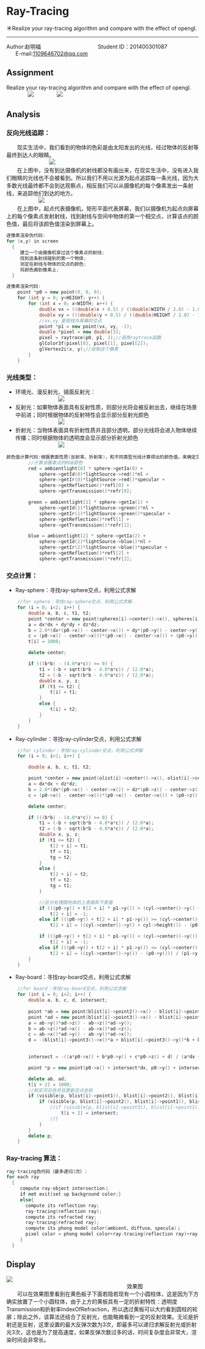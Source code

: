 # Ray-Tracing
:sunny:Realize your ray-tracing algorithm and compare with the effect of opengl.<br>
__________________________________________________________________________________________
Author:赵明福                                        Student ID：201400301087                            E-mail:1109646702@qq.com<br>
## Assignment
Realize your ray-tracing algorithm and compare with the effect of opengl.<br>
　　　　![](https://github.com/Chicharito999/ImageCache/raw/master/image/图片24.png) 
　　　　![](https://github.com/Chicharito999/ImageCache/raw/master/image/图片25.png)
## Analysis
### 反向光线追踪：
　　现实生活中，我们看到的物体的色彩是由太阳发出的光线，经过物体的反射等最终到达人的眼睛。<br>
　　　　　　　　![](https://github.com/Chicharito999/ImageCache/raw/master/image/图片57.png)<br>
　　在上图中，没有到达摄像机的射线都没有画出来，在现实生活中，没有进入我们眼睛的光线也不会被看到。所以我们不用以光源为起点追踪每一条光线，因为大多数光线最终都不会到达观察点，相反我们可以从摄像机的每个像素发出一条射线，来追踪他们到达的地方。<br>
　　　　　　![](https://github.com/Chicharito999/ImageCache/raw/master/image/图片58.png)<br> 
　　在上图中，起点代表摄像机，矩形平面代表屏幕，我们以摄像机为起点向屏幕上的每个像素点发射射线，找到射线与空间中物体的第一个相交点，计算该点的颜色值，最后将该颜色值渲染到屏幕上。<br>
```cpp
逐像素渲染伪代码:
for (x,y) in screen
  {
     建立一个由摄像机穿过这个像素点的射线;
     找到这条射线碰到的第一个物体;
     测定在射线与物体的交点的颜色;
     将颜色画到像素上;
  }
```  
```cpp
逐像素渲染代码:
	point *p0 = new point(0, 0, 0);
	for (int y = 0; y<HEIGHT; y++) {
		for (int x = 0; x<WIDTH; x++) {
			double vx = ((double)x + 0.5) / ((double)WIDTH / 2.0) - 1.0;
			double vy = (((double)y + 0.5) / ((double)HEIGHT / 2.0) - 1.0)*.899;
			//vx,vy 是视线与屏幕的交点
			point *p1 = new point(vx, vy, -1);
			double *pixel = new double[3];
			pixel = raytrace(p0, p1, 3);//调用raytrace函数
			glColor3f(pixel[0], pixel[1], pixel[2]);
			glVertex2i(x, y);//绘制这个像素
		}
	}
```    
### 光线类型：
* 环境光、漫反射光、镜面反射光：<br>
　　　　　　　　![](https://github.com/Chicharito999/ImageCache/raw/master/image/图片59.png)<br>
* 反射光：如果物体表面具有反射性质，则部分光将会被反射出去，继续在场景中前进；同时根据物体的反射特性会显示部分反射光颜色<br>
　　　　　　　　![](https://github.com/Chicharito999/ImageCache/raw/master/image/图片60.png)<br>
* 折射光：当物体表面具有折射性质并且部分透明，部分光线将会进入物体继续传播；同时根据物体的透明度会显示部分折射光颜色<br>
　　　　　　　　![](https://github.com/Chicharito999/ImageCache/raw/master/image/图片61.png)<br>
```cpp
颜色值计算代码:根据表面性质(反射率、折射率)，和不同类型光线计算得出的颜色值，来确定交点的颜色值，即当前像素点的颜色值。
		//计算该像素点的RGB颜色
		red = ambientlight[0] * sphere->getIa(0) +
			sphere->getId(0)*lightSource->red()*nl +
			sphere->getIr(0)*lightSource->red()*specular +
			sphere->getReflection()*refl[0] +
			sphere->getTransmission()*refr[0];

		green = ambientlight[1] * sphere->getIa(1) +
			sphere->getId(1)*lightSource->green()*nl +
			sphere->getIr(1)*lightSource->green()*specular +
			sphere->getReflection()*refl[1] +
			sphere->getTransmission()*refr[1];

		blue = ambientlight[2] * sphere->getIa(2) +
			sphere->getId(2)*lightSource->blue()*nl +
			sphere->getIr(2)*lightSource->blue()*specular +
			sphere->getReflection()*refl[2] +
			sphere->getTransmission()*refr[2];
```    
### 交点计算：
* Ray-sphere：寻找ray-sphere交点，利用公式求解<br> 
```cpp
	//for sphere：寻找ray-sphere交点，利用公式求解
	for (i = 0; i<2; i++) {
		double a, b, c, t1, t2;
		point *center = new point(spheres[i]->center()->x(), spheres[i]->center()->y(), spheres[i]->center()->z());
		a = dx*dx + dy*dy + dz*dz;
		b = 2.0*(dx*(p0->x() - center->x()) + dy*(p0->y() - center->y()) + dz*(p0->z() - center->z()));
		c = (p0->x() - center->x())*(p0->x() - center->x()) + (p0->y() - center->y())*(p0->y() - center->y()) + (p0->z() - center->z())*(p0->z() - center->z()) - (spheres[i]->radius())*(spheres[i]->radius());
		t[i] = 1000;

		delete center;

		if (((b*b) - (4.0*a*c)) >= 0) {
			t1 = (-b + sqrt(b*b - 4.0*a*c)) / (2.0*a);
			t2 = (-b - sqrt(b*b - 4.0*a*c)) / (2.0*a);
			double x, y, z;
			if (t1 <= t2) {
				t[i] = t1;
			}
			else {
				t[i] = t2;
			}
		}
	}
``` 
* Ray-cylinder：寻找ray-cylinder交点，利用公式求解<br> 
```cpp
	//for cylinder：寻找ray-cylinder交点，利用公式求解
	for (i = 0; i<1; i++) {

		double a, b, c, t1, t2;

		point *center = new point(olist[i]->center()->x(), olist[i]->center()->y(), olist[i]->center()->z());
		a = dx*dx + dz*dz;
		b = 2.0*(dx*(p0->x() - center->x()) + dz*(p0->z() - center->z()));
		c = (p0->x() - center->x())*(p0->x() - center->x()) + (p0->z() - center->z())*(p0->z() - center->z()) - (olist[i]->radius())*(olist[i]->radius());

		delete center;

		if (((b*b) - (4.0*a*c)) >= 0) {
			t1 = (-b + sqrt(b*b - 4.0*a*c)) / (2.0*a);
			t2 = (-b - sqrt(b*b - 4.0*a*c)) / (2.0*a);
			double x, y, z;
			if (t1 <= t2) {
				t[2 + i] = t1;
				tf = t1;
				tg = t2;
			}
			else {
				t[2 + i] = t2;
				tf = t2;
				tg = t1;
			}

			//区分处理圆柱体的上表面和下表面
			if (((p0->y() + t[2 + i] * p1->y()) > (cyl->center()->y() + cyl->height())) && (((p0->y() + tg*p1->y()) > (cyl->center()->y() + cyl->height()))))
				t[2 + i] = -1;
			else if (((p0->y() + t[2 + i] * p1->y()) >= (cyl->center()->y() + cyl->height())) && (((p0->y() + tg*p1->y()) <= (cyl->center()->y() + cyl->height()))))
				t[2 + i] = ((cyl->center()->y() + cyl->height()) - (p0->y())) / (p1->y());

			if (((p0->y() + t[2 + i] * p1->y()) < (cyl->center()->y())) && (((p0->y() + tg*p1->y()) < (cyl->center()->y()))))
				t[2 + i] = -1;
			else if (((p0->y() + t[2 + i] * p1->y()) <= (cyl->center()->y())) && (((p0->y() + tg*p1->y()) >= (cyl->center()->y()))))
				t[2 + i] = ((cyl->center()->y()) - (p0->y())) / (p1->y());
		}
	}
``` 
* Ray-board：寻找ray-board交点，利用公式求解<br> 
```cpp
	//for board：寻找ray-board交点，利用公式求解
	for (int i = 0; i<2; i++) {
		double a, b, c, d, intersect;
	
		point *ab = new point(blist[i]->point2()->x() - blist[i]->point1()->x(), blist[i]->point2()->y() - blist[i]->point1()->y(), blist[i]->point2()->z() - blist[i]->point1()->z());
		point *ad = new point(blist[i]->point3()->x() - blist[i]->point2()->x(), blist[i]->point3()->y() - blist[i]->point2()->y(), blist[i]->point3()->z() - blist[i]->point2()->z());
		a = ab->y()*ad->z() - ab->z()*ad->y();
		b = ab->z()*ad->x() - ab->x()*ad->z();
		c = ab->x()*ad->y() - ab->y()*ad->x();
		d = -(blist[i]->point3()->x()*a + blist[i]->point3()->y()*b + blist[i]->point3()->z()*c);

		
		intersect = -((a*p0->x() + b*p0->y() + c*p0->z() + d) / (a*dx + b*dy + c*dz));

		point *p = new point(p0->x() + intersect*dx, p0->y() + intersect*dy, p0->z() + intersect*dz);

		delete ab, ad;
		t[i + 2] = 1000;
		//核实可见性并且更新交点坐标
		if (visible(p, blist[i]->point1(), blist[i]->point2(), blist[i]->point3())) {
			if (visible(p, blist[i]->point2(), blist[i]->point1(), blist[i]->point3())) {
				//if (visible(p, blist[i]->point3(), blist[i]->point1(), blist[i]->point2())) {
					t[i + 2] = intersect;
				//}
			}
		}
		delete p;
	}
``` 
### Ray-tracing 算法：
```cpp
ray-tracing伪代码（最多递归3次）:
for each ray
  {
     compute ray-object intersection；
     if not exit{set up background color;}
     else{
       compute its reflection ray;
       ray-tracing(reflection ray);
       compute its refracted ray;
       ray-tracing(refracted ray);
       compute its phong model color(ambient、diffuse、specula)；
       pixel color = phong model color+ray-tracing(reflection ray)+ray-tracing(refracted ray);
     }    
  }

```  

## Display
![](https://github.com/Chicharito999/ImageCache/raw/master/image/图片62.png)<br>
                                    　　　　　　　　　　　　　效果图<br>
　　可以在效果图里看到在黄色板子下面若隐若现有一个小圆柱体，这是因为下方确实放置了一个小圆柱体，由于上方的黄板具有一定的折射特性：透明度Transmission和折射率IndexOfRefraction，所以透过黄板可以大约看到圆柱的轮廓；除此之外，该算法还结合了反射光，也能略微看到一定的反射效果。无论是折射还是反射，这里设置的最大反弹次数为3次，即最多可以递归求解反射光或折射光3次，这也是为了提高速度，如果反弹次数过多的话，时间复杂度会非常大，渲染时间会非常长。<br>
　　
